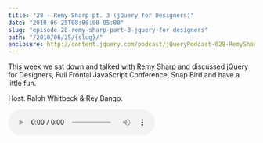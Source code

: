 ```yaml
---
title: "28 - Remy Sharp pt. 3 (jQuery for Designers)"
date: "2010-06-25T08:00:00-05:00"
slug: "episode-28-remy-sharp-part-3-jquery-for-designers"
path: "/2010/06/25/{slug}/"
enclosure: http://content.jquery.com/podcast/jQueryPodcast-028-RemySharp3JfD.mp3
---
```

This week we sat down and talked with Remy Sharp and discussed jQuery for Designers, Full Frontal JavaScript Conference, Snap Bird and have a little fun.

Host: Ralph Whitbeck &amp; Rey Bango.

<audio src="http://content.jquery.com/podcast/jQueryPodcast-028-RemySharp3JfD.mp3" controls=""></audio>
